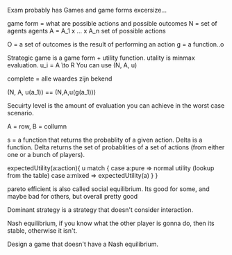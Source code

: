 Exam probably has Games and game forms excersize...

game form = what are possible actions and possible outcomes
N = set of agents agents
A = A_1 x ... x A_n set of possible actions

O = a set of outcomes is the result of performing an action
g = a function..o

Strategic game is a game form + utility function. utality is minmax evaluation.
u_i = A \to R
You can use (N, A, u)

complete = alle waardes zijn bekend

(N, A, u(a_1)) == (N,A,u(g(a_1)))

Secuirty level is the amount of evaluation you can achieve in the worst
case scenario.

A = row, B = collumn

s = a function that returns the probablity of a given action.
Delta is a function.
Delta returns the set of probablities of a set of actions
(from either one or a bunch of players).

expectedUtility(a:action){
	u match {
		case a:pure => normal utility (lookup from the table)
		case a:mixed => expectedUtility(a)
	}
}

pareto efficient is also called social equilibrium. Its good for some, and
maybe bad for others, but overall pretty good

Dominant strategy is a strategy that doesn't consider interaction.

Nash equilibrium, if you know what the other player is gonna do, then its
stable, otherwise it isn't.


Design a game that doesn't have a Nash equilibrium.

